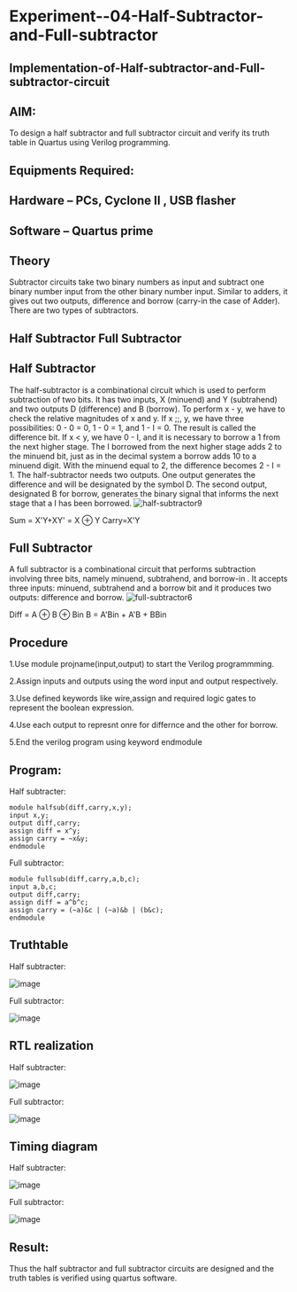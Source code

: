 # Experiment--04-Half-Subtractor-and-Full-subtractor
## Implementation-of-Half-subtractor-and-Full-subtractor-circuit
## AIM:
To design a half subtractor and full subtractor circuit and verify its truth table in Quartus using Verilog programming.

## Equipments Required:
## Hardware – PCs, Cyclone II , USB flasher
## Software – Quartus prime
## Theory
Subtractor circuits take two binary numbers as input and subtract one binary number input from the other binary number input. Similar to adders, it gives out two outputs, difference and borrow (carry-in the case of Adder). There are two types of subtractors.

## Half Subtractor Full Subtractor
## Half Subtractor
The half-subtractor is a combinational circuit which is used to perform subtraction of two bits. It has two inputs, X (minuend) and Y (subtrahend) and two outputs D (difference) and B (borrow). To perform x - y, we have to check the relative magnitudes of x and y. If x ;;, y, we have three possibilities: 0 - 0 = 0, 1 - 0 = 1, and 1 - I = 0. The result is called the difference bit. If x < y, we have 0 - I, and it is necessary to borrow a 1 from the next higher stage. The I borrowed from the next higher stage adds 2 to the minuend bit, just as in the decimal system a borrow adds 10 to a minuend digit. With the minuend equal to 2, the difference becomes 2 - I = 1. The half-subtractor needs two outputs. One output generates the difference and will be designated by the symbol D. The second output, designated B for borrow, generates the binary signal that informs the next stage that a I has been borrowed.
![half-subtractor9](https://user-images.githubusercontent.com/36288975/166112538-58c3bc7c-ee5d-4e6a-ac8d-8e8328efe27a.png)


Sum = X'Y+XY' = X ⊕ Y
Carry=X'Y

## Full Subtractor
A full subtractor is a combinational circuit that performs subtraction involving three bits, namely minuend, subtrahend, and borrow-in . It accepts three inputs: minuend, subtrahend and a borrow bit and it produces two outputs: difference and borrow. 
![full-subtractor6](https://user-images.githubusercontent.com/36288975/166112541-24c68359-3de8-4674-ae22-8272ffc385ed.png)


Diff = A ⊕ B ⊕ Bin B = A'Bin + A'B + BBin

## Procedure

1.Use module projname(input,output) to start the Verilog programmming.

2.Assign inputs and outputs using the word input and output respectively.

3.Use defined keywords like wire,assign and required logic gates to represent the boolean expression.

4.Use each output to represnt onre for differnce and the other for borrow.

5.End the verilog program using keyword endmodule


## Program:

Half subtracter:
```
module halfsub(diff,carry,x,y);
input x,y;
output diff,carry;
assign diff = x^y;
assign carry = ~x&y;
endmodule
```

Full subtractor:
```
module fullsub(diff,carry,a,b,c);
input a,b,c;
output diff,carry;
assign diff = a^b^c;
assign carry = (~a)&c | (~a)&b | (b&c);
endmodule
```



## Truthtable

Half subtracter:

![image](https://github.com/Krishnakanth23006762/Experiment--03-Half-Subtractor-and-Full-subtractor/assets/138849446/f5ca63e0-0629-4f37-83cc-62dd1f963515)


Full subtractor:


![image](https://github.com/Krishnakanth23006762/Experiment--03-Half-Subtractor-and-Full-subtractor/assets/138849446/331c8872-43cf-4bf2-8cb8-1c4178849e5b)


##  RTL realization

Half subtracter:

![image](https://github.com/Krishnakanth23006762/Experiment--03-Half-Subtractor-and-Full-subtractor/assets/138849446/7a379873-05fb-40a2-a4da-9f80d68d03f0)

Full subtractor:

![image](https://github.com/Krishnakanth23006762/Experiment--03-Half-Subtractor-and-Full-subtractor/assets/138849446/3ad025c2-6448-41d2-8b2e-3ae7ccca514c)


## Timing diagram 

Half subtracter:

![image](https://github.com/Krishnakanth23006762/Experiment--03-Half-Subtractor-and-Full-subtractor/assets/138849446/ef4eb6ed-15fe-4474-9d32-1634836126ab)


Full subtractor:

![image](https://github.com/Krishnakanth23006762/Experiment--03-Half-Subtractor-and-Full-subtractor/assets/138849446/a8b00242-0471-4489-b454-1e4abe7839c7)


## Result:
Thus the half subtractor and full subtractor circuits are designed and the truth tables is verified using quartus software.
